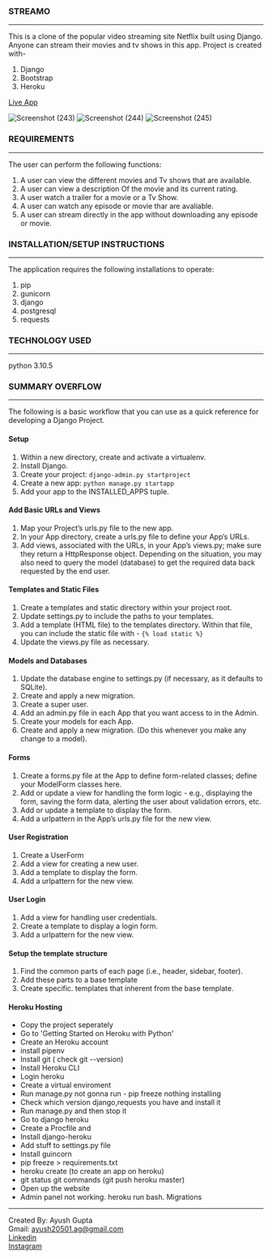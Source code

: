 ### STREAMO

***
This is a clone of the popular video streaming site Netflix built using Django. Anyone can stream their movies and tv shows in this app.
Project is created with-
1. Django
2. Bootstrap
3. Heroku

[Live App](https://rebrand.ly/streamo)

![Screenshot (243)](https://user-images.githubusercontent.com/77526719/181888666-0566e6c7-7c68-4fbc-8892-a3a2235ada82.png)
![Screenshot (244)](https://user-images.githubusercontent.com/77526719/181889567-f8c7402c-6892-41ce-8702-20131c326995.png)
![Screenshot (245)](https://user-images.githubusercontent.com/77526719/181890072-70ddf9a6-0636-4599-9bdf-3fc069a6b45b.png)

### REQUIREMENTS
***
The user can perform the following functions:

1. A user can view the different movies and Tv shows that are available.
2. A user can view a description Of the movie and its current rating.
3. A user watch a trailer for a movie or a Tv Show.
4. A user can watch any episode or movie thar are avaliable.
5. A user can stream directly in the app without downloading any episode or movie.

### INSTALLATION/SETUP INSTRUCTIONS
***
The application requires the following installations to operate:

1. pip
2. gunicorn
3. django
4. postgresql
5. requests

### TECHNOLOGY USED
***
python 3.10.5

### SUMMARY OVERFLOW
***
The following is a basic workflow that you can use as a quick reference for developing a Django Project.

#### Setup
1. Within a new directory, create and activate a virtualenv.
2. Install Django.
3. Create your project:
```django-admin.py startproject```
4. Create a new app: ```python manage.py startapp```
5. Add your app to the INSTALLED_APPS tuple.

#### Add Basic URLs and Views
1. Map your Project’s urls.py file to the new app.
2. In your App directory, create a urls.py file to define your App’s URLs.
3. Add views, associated with the URLs, in your App’s views.py; make sure they return a HttpResponse object. Depending on the situation, you may also need to query the model (database) to get the required data back requested by the end user.

#### Templates and Static Files
1. Create a templates and static directory within your project root.
2. Update settings.py to include the paths to your templates.
3. Add a template (HTML file) to the templates directory. Within that file, you can include the static file with - ```{% load static %}```
4. Update the views.py file as necessary.

#### Models and Databases
1. Update the database engine to settings.py (if necessary, as it defaults to SQLite).
2. Create and apply a new migration.
3. Create a super user.
4. Add an admin.py file in each App that you want access to in the Admin.
5. Create your models for each App.
6. Create and apply a new migration. (Do this whenever you make any change to a model).

#### Forms
1. Create a forms.py file at the App to define form-related classes; define your ModelForm classes here.
2. Add or update a view for handling the form logic - e.g., displaying the form, saving the form data, alerting the user about validation errors, etc.
3. Add or update a template to display the form.
4. Add a urlpattern in the App’s urls.py file for the new view.

#### User Registration
1. Create a UserForm
2. Add a view for creating a new user.
3. Add a template to display the form.
4. Add a urlpattern for the new view.

#### User Login
1. Add a view for handling user credentials.
2. Create a template to display a login form.
3. Add a urlpattern for the new view.

#### Setup the template structure
1. Find the common parts of each page (i.e., header, sidebar, footer).
2. Add these parts to a base template
3. Create specific. templates that inherent from the base template.

#### Heroku Hosting
- Copy the project seperately
- Go to 'Getting Started on Heroku with Python'
- Create an Heroku account
- install pipenv
- Install git ( check git --version)
- Install Heroku CLI
- Login heroku
- Create a virtual enviroment
- Run manage.py not gonna run - pip freeze nothing installing
- Check which version django,requests you have and install it
- Run manage.py and then stop it
- Go to django heroku
- Create a Procfile and
- Install django-heroku
- Add stuff to settings.py file
- Install guincorn
- pip freeze > requirements.txt
- heroku create (to create an app on heroku)
- git status git commands (git push heroku master)
- Open up the website
- Admin panel not working. heroku run bash. Migrations

***
Created By: Ayush Gupta<br/>
Gmail: ayush20501.ag@gmail.com<br/>
[Linkedin](https://www.linkedin.com/in/ayush-gupta-3bb02a1a2)<br/>
[Instagram](https://www.instagram.com/ayushh__guptaa/)


